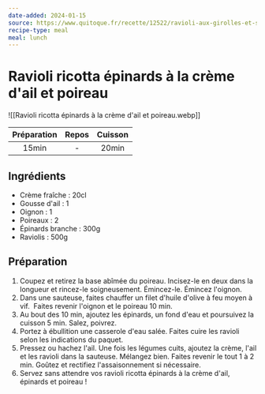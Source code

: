 ```yaml
---
date-added: 2024-01-15
source: https://www.quitoque.fr/recette/12522/ravioli-aux-girolles-et-sauce-au-gorgonzola
recipe-type: meal
meal: lunch
---
```


# Ravioli ricotta épinards à la crème d'ail et poireau

![[Ravioli ricotta épinards à la crème d'ail et poireau.webp]]

| Préparation | Repos | Cuisson |
|:-----------:|:-----:|:-------:|
|    15min    |   -   |  20min  |

## Ingrédients

- Crème fraîche : 20cl
- Gousse d'ail : 1
- Oignon : 1
- Poireaux : 2
- Épinards branche : 300g
- Raviolis : 500g

## Préparation

1. Coupez et retirez la base abîmée du poireau. Incisez-le en deux dans la longueur et rincez-le soigneusement. Émincez-le. Émincez l'oignon. 
2. Dans une sauteuse, faites chauffer un filet d'huile d'olive à feu moyen à vif.  Faites revenir l'oignon et le poireau 10 min.
3. Au bout des 10 min, ajoutez les épinards, un fond d'eau et poursuivez la cuisson 5 min. Salez, poivrez.
4. Portez à ébullition une casserole d'eau salée. Faites cuire les ravioli selon les indications du paquet.
5. Pressez ou hachez l'ail. Une fois les légumes cuits, ajoutez la crème, l'ail et les ravioli dans la sauteuse. Mélangez bien. Faites revenir le tout 1 à 2 min. Goûtez et rectifiez l'assaisonnement si nécessaire.
6. Servez sans attendre vos ravioli ricotta épinards à la crème d'ail, épinards et poireau !
